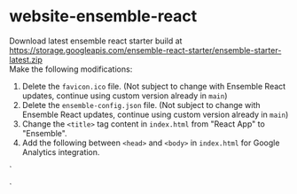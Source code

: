 # website-ensemble-react

Download latest ensemble react starter build at https://storage.googleapis.com/ensemble-react-starter/ensemble-starter-latest.zip  
Make the following modifications:  
1. Delete the `favicon.ico` file. (Not subject to change with Ensemble React updates, continue using custom version already in `main`)
2. Delete the `ensemble-config.json` file. (Not subject to change with Ensemble React updates, continue using custom version already in `main`)
3. Change the `<title>` tag content in `index.html` from "React App" to "Ensemble".
4. Add the following between `<head>` and `<body>` in `index.html` for Google Analytics integration.

`<!-- Google tag (gtag.js) -->  
<script async src="https://www.googletagmanager.com/gtag/js?id=G-V7DEWZG0S4"></script>  
<script>  
  window.dataLayer = window.dataLayer || [];  
  function gtag() {  
    dataLayer.push(arguments);
  }  
  gtag("js", new Date());  
    
  gtag("config", "G-V7DEWZG0S4");  
</script>`
